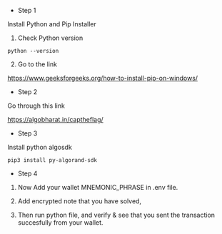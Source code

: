 - Step 1

Install Python and Pip Installer

1. Check Python version

`python --version`

2. Go to the link

https://www.geeksforgeeks.org/how-to-install-pip-on-windows/

- Step 2

Go through this link

https://algobharat.in/captheflag/

- Step 3

Install python algosdk

`pip3 install py-algorand-sdk`

- Step 4

1. Now Add your wallet MNEMONIC_PHRASE in .env file.

2. Add encrypted note that you have solved,

3. Then run python file, and verify & see that you sent the transaction succesfully from your wallet.
